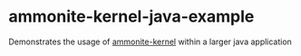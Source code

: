 # ammonite-kernel-java-example
Demonstrates the usage of [ammonite-kernel](https://github.com/harshad-deo/Ammonite) within a larger java application
